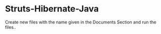 # Struts-Hibernate-Java
Create new files with the name given in the Documents Section and run the files..

